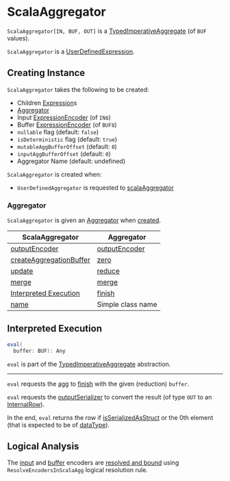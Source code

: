 # ScalaAggregator

`ScalaAggregator[IN, BUF, OUT]` is a [TypedImperativeAggregate](TypedImperativeAggregate.md) (of `BUF` values).

`ScalaAggregator` is a [UserDefinedExpression](UserDefinedExpression.md).

## Creating Instance

`ScalaAggregator` takes the following to be created:

* <span id="children"> Children [Expression](Expression.md)s
* [Aggregator](#agg)
* <span id="inputEncoder"> Input [ExpressionEncoder](../ExpressionEncoder.md) (of `IN`s)
* <span id="bufferEncoder"> Buffer [ExpressionEncoder](../ExpressionEncoder.md) (of `BUF`s)
* <span id="nullable"> `nullable` flag (default: `false`)
* <span id="isDeterministic"> `isDeterministic` flag (default: `true`)
* <span id="mutableAggBufferOffset"> `mutableAggBufferOffset` (default: `0`)
* <span id="inputAggBufferOffset"> `inputAggBufferOffset` (default: `0`)
* <span id="aggregatorName"> Aggregator Name (default: undefined)

`ScalaAggregator` is created when:

* `UserDefinedAggregator` is requested to [scalaAggregator](UserDefinedAggregator.md#scalaAggregator)

### <span id="agg"> Aggregator

`ScalaAggregator` is given an [Aggregator](Aggregator.md) when [created](#creating-instance).

ScalaAggregator | Aggregator
----------------|-----------
 [outputEncoder](#outputEncoder) | [outputEncoder](Aggregator.md#outputEncoder)
 [createAggregationBuffer](#createAggregationBuffer) | [zero](Aggregator.md#zero)
 [update](#update) | [reduce](Aggregator.md#reduce)
 [merge](#merge) | [merge](Aggregator.md#merge)
 [Interpreted Execution](#eval) | [finish](Aggregator.md#finish)
 [name](#name) | Simple class name

## <span id="eval"> Interpreted Execution

```scala
eval(
  buffer: BUF): Any
```

`eval` is part of the [TypedImperativeAggregate](TypedImperativeAggregate.md#eval) abstraction.

---

`eval` requests the [agg](#agg) to [finish](Aggregator.md#finish) with the given (reduction) `buffer`.

`eval` requests the [outputSerializer](#outputSerializer) to convert the result (of type `OUT` to an [InternalRow](../InternalRow.md)).

In the end, `eval` returns the row if [isSerializedAsStruct](../ExpressionEncoder.md#isSerializedAsStruct) or the 0th element (that is expected to be of [dataType](#dataType)).

## Logical Analysis

The [input](#inputEncoder) and [buffer](#bufferEncoder) encoders are [resolved and bound](../ExpressionEncoder.md#resolveAndBind) using `ResolveEncodersInScalaAgg` logical resolution rule.

